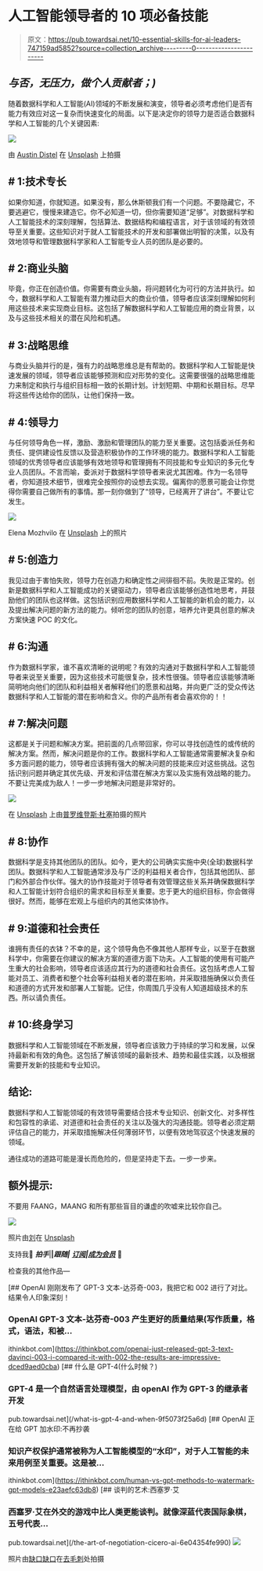 # 人工智能领导者的 10 项必备技能

> 原文：<https://pub.towardsai.net/10-essential-skills-for-ai-leaders-747159ad5852?source=collection_archive---------0----------------------->

## *与否，无压力，做个人贡献者；)*

随着数据科学和人工智能(AI)领域的不断发展和演变，领导者必须考虑他们是否有能力有效应对这一复杂而快速变化的局面。以下是决定你的领导力是否适合数据科学和人工智能的几个关键因素:

![](img/7cc411265f060794c8bdf0e5126d5a80.png)

由 [Austin Distel](https://unsplash.com/@austindistel?utm_source=medium&utm_medium=referral) 在 [Unsplash](https://unsplash.com?utm_source=medium&utm_medium=referral) 上拍摄

## # 1:技术专长

如果你知道，你就知道。如果没有，那么休斯顿我们有一个问题。不要隐藏它，不要逃避它，慢慢来建造它。你不必知道一切，但你需要知道“足够”。对数据科学和人工智能技术的深刻理解，包括算法、数据结构和编程语言，对于该领域的有效领导至关重要。这些知识对于就人工智能技术的开发和部署做出明智的决策，以及有效地领导和管理数据科学家和人工智能专业人员的团队是必要的。

## # 2:商业头脑

毕竟，你正在创造价值。你需要有商业头脑，将问题转化为可行的方法并执行。如今，数据科学和人工智能有潜力推动巨大的商业价值，领导者应该深刻理解如何利用这些技术来实现商业目标。这包括了解数据科学和人工智能应用的商业背景，以及与这些技术相关的潜在风险和机遇。

## # 3:战略思维

与商业头脑并行的是，强有力的战略思维总是有帮助的。数据科学和人工智能是快速发展的领域，领导者应该能够预测和应对形势的变化。这需要很强的战略思维能力来制定和执行与组织目标相一致的长期计划。计划短期、中期和长期目标。尽早将这些传达给你的团队，让他们保持一致。

## # 4:领导力

与任何领导角色一样，激励、激励和管理团队的能力至关重要。这包括委派任务和责任、提供建设性反馈以及营造积极协作的工作环境的能力。数据科学和人工智能领域的优秀领导者应该能够有效地领导和管理拥有不同技能和专业知识的多元化专业人员团队。不言而喻，委派对于数据科学领导者来说尤其困难。作为一名领导者，你知道技术细节，很难完全按照你的设想去实现。偏离你的愿景可能会让你觉得你需要自己做所有的事情。那一刻你做到了“领导，已经离开了讲台”。不要让它发生。

![](img/c3961316ea95ed975dd48549b870ecfc.png)

Elena Mozhvilo 在 [Unsplash](https://unsplash.com?utm_source=medium&utm_medium=referral) 上的照片

## # 5:创造力

我见过由于害怕失败，领导力在创造力和确定性之间徘徊不前。失败是正常的。创新是数据科学和人工智能成功的关键驱动力，领导者应该能够创造性地思考，并鼓励他们的团队也这样做。这包括识别应用数据科学和人工智能的新机会的能力，以及提出解决问题的新方法的能力。倾听您的团队的创意，培养允许更具创意的解决方案快速 POC 的文化。

## # 6:沟通

作为数据科学家，谁不喜欢清晰的说明呢？有效的沟通对于数据科学和人工智能领导者来说至关重要，因为这些技术可能很复杂，技术性很强。领导者应该能够清晰简明地向他们的团队和利益相关者解释他们的愿景和战略，并向更广泛的受众传达数据科学和人工智能的潜在影响和含义。你的产品所有者会喜欢你的！！

## # 7:解决问题

这都是关于问题和解决方案。把前面的几点带回家，你可以寻找创造性的或传统的解决方案。然而，解决问题是你的工作。数据科学和人工智能通常需要解决复杂和多方面问题的能力，领导者应该拥有强大的解决问题的技能来应对这些挑战。这包括识别问题并确定其优先级、开发和评估潜在解决方案以及实施有效战略的能力。不要让完美成为敌人！一步一步地解决问题是非常好的。

![](img/4c501f5d10ab11ea7cbb683b43015e2d.png)

在 [Unsplash](https://unsplash.com?utm_source=medium&utm_medium=referral) 上由[普罗维登斯·杜塞](https://unsplash.com/@providence?utm_source=medium&utm_medium=referral)拍摄的照片

## # 8:协作

数据科学是支持其他团队的团队。如今，更大的公司确实实施中央(全球)数据科学团队。数据科学和人工智能通常涉及与广泛的利益相关者合作，包括其他团队、部门和外部合作伙伴。强大的协作技能对于领导者有效管理这些关系并确保数据科学和人工智能计划符合组织的需求和目标至关重要。忠于更大的组织目标，你会做得很好。然而，能够在宏观上与组织内的其他实体协作。

## # 9:道德和社会责任

谁拥有责任的衣钵？不幸的是，这个领导角色不像其他人那样专业，以至于在数据科学中，你需要在你建议的解决方案的道德方面下功夫。人工智能的使用有可能产生重大的社会影响，领导者应该适应其行为的道德和社会责任。这包括考虑人工智能对员工、消费者和整个社会等利益相关者的潜在影响，并采取措施确保以负责任和道德的方式开发和部署人工智能。记住，你周围几乎没有人知道超级技术的东西。所以请负责任。

## # 10:终身学习

数据科学和人工智能领域在不断发展，领导者应该致力于持续的学习和发展，以保持最新和有效的角色。这包括了解该领域的最新技术、趋势和最佳实践，以及根据需要开发新的技能和专业知识。

## 结论:

数据科学和人工智能领域的有效领导需要结合技术专业知识、创新文化、对多样性和包容性的承诺、对道德和社会责任的关注以及强大的沟通技能。领导者必须定期评估自己的能力，并采取措施解决任何薄弱环节，以便有效地驾驭这个快速发展的领域。

通往成功的道路可能是漫长而危险的，但是坚持走下去。一步一步来。

## 额外提示:

不要用 FAANG，MAANG 和所有那些盲目的谦虚的吹嘘来比较你自己。

![](img/d32aeea53580bd176b3428ca481b63ec.png)

照片由[刘](https://unsplash.com/@fansi_sifan?utm_source=medium&utm_medium=referral)在 [Unsplash](https://unsplash.com?utm_source=medium&utm_medium=referral)

支持我🔔 ***拍手***|**|*跟随|*** [***订阅***](https://ithinkbot.com/subscribe)***|***[***成为会员***](https://ithinkbot.com/membership) **🔔**

检查我的其他作品—

[](https://ithinkbot.com/openai-just-released-gpt-3-text-davinci-003-i-compared-it-with-002-the-results-are-impressive-dced9aed0cba) [## OpenAI 刚刚发布了 GPT-3 文本-达芬奇-003，我把它和 002 进行了对比。结果令人印象深刻！

### OpenAI GPT-3 文本-达芬奇-003 产生更好的质量结果(写作质量，格式，语法，和被…

ithinkbot.com](https://ithinkbot.com/openai-just-released-gpt-3-text-davinci-003-i-compared-it-with-002-the-results-are-impressive-dced9aed0cba) [](/what-is-gpt-4-and-when-9f5073f25a6d) [## 什么是 GPT-4(什么时候？)

### GPT-4 是一个自然语言处理模型，由 openAI 作为 GPT-3 的继承者开发

pub.towardsai.net](/what-is-gpt-4-and-when-9f5073f25a6d) [](https://ithinkbot.com/human-vs-gpt-methods-to-watermark-gpt-models-e23aefc63db8) [## OpenAI 正在给 GPT 加水印:不再抄袭

### 知识产权保护通常被称为人工智能模型的“水印”，对于人工智能的未来用例至关重要。这是被…

ithinkbot.com](https://ithinkbot.com/human-vs-gpt-methods-to-watermark-gpt-models-e23aefc63db8) [](/the-art-of-negotiation-cicero-ai-6e04354fe990) [## 谈判的艺术:西塞罗·艾

### 西塞罗·艾在外交的游戏中比人类更能谈判。就像深蓝代表国际象棋，五号代表…

pub.towardsai.net](/the-art-of-negotiation-cicero-ai-6e04354fe990) ![](img/eb30e7eb04cdedabd7583eecf4c56452.png)

照片由[缺口缺口](https://unsplash.com/es/@jannerboy62?utm_source=medium&utm_medium=referral)在[去毛刺](https://unsplash.com?utm_source=medium&utm_medium=referral)处拍摄